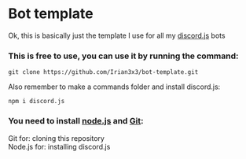 # Bot template
Ok, this is basically just the template I use for all my [discord.j](https://discord.js.org "The mighty discord.js")[s](https://npmjs.com/package/discord.js "The mighty discord.js") bots  
### This is free to use, you can use it by running the command:
```
git clone https://github.com/Irian3x3/bot-template.git
```

Also remember to make a commands folder and install discord.js:
```
npm i discord.js
```

### You need to install [node.js](https://nodejs.org "Here you can install node.js") and [Git](https://git-scm.com "Install Git"):
Git for: cloning this repository  
Node.js for: installing discord.js
